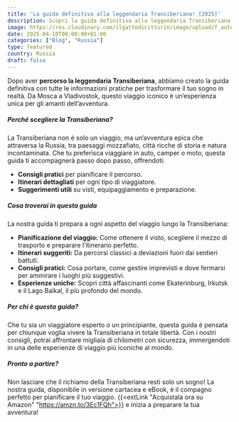 ```yaml
---
title: 'La guida definitiva alla leggendaria Transiberiana! [2025]'
description: Scopri la guida definitiva alla leggendaria Transiberiana!
image: https://res.cloudinary.com/ilgattodicitturin/image/upload/f_auto,q_auto,w_800,dpr_auto/v1744353858/Articoli/Blog/transiberiana-on-the-road-guida_kaoxl5.jpg
date: 2025-04-10T00:00:00+01:00
categories: ["Blog", "Russia"]
type: featured
country: Russia   
draft: false
---
```


Dopo aver **percorso la leggendaria Transiberiana**, abbiamo creato la guida definitiva con tutte le informazioni pratiche per trasformare il tuo sogno in realtà. Da Mosca a Vladivostok, questo viaggio iconico è un’esperienza unica per gli amanti dell’avventura.

##### Perché scegliere la Transiberiana?

La Transiberiana non è solo un viaggio, ma un’avventura epica che attraversa la Russia, tra paesaggi mozzafiato, città ricche di storia e natura incontaminata. Che tu preferisca viaggiare in auto, camper o moto, questa guida ti accompagnerà passo dopo passo, offrendoti:

- **Consigli pratici** per pianificare il percorso.
- **Itinerari dettagliati** per ogni tipo di viaggiatore.
- **Suggerimenti utili** su visti, equipaggiamento e preparazione.

##### Cosa troverai in questa guida

La nostra guida ti prepara a ogni aspetto del viaggio lungo la Transiberiana:

- **Pianificazione del viaggio:** Come ottenere il visto, scegliere il mezzo di trasporto e preparare l’itinerario perfetto.
- **Itinerari suggeriti:** Da percorsi classici a deviazioni fuori dai sentieri battuti.
- **Consigli pratici:** Cosa portare, come gestire imprevisti e dove fermarsi per ammirare i luoghi più suggestivi.
- **Esperienze uniche:** Scopri città affascinanti come Ekaterinburg, Irkutsk e il Lago Baikal, il più profondo del mondo.

##### Per chi è questa guida?

Che tu sia un viaggiatore esperto o un principiante, questa guida è pensata per chiunque voglia vivere la Transiberiana in totale libertà. Con i nostri consigli, potrai affrontare migliaia di chilometri con sicurezza, immergendoti in una delle esperienze di viaggio più iconiche al mondo.

##### Pronto a partire?

Non lasciare che il richiamo della Transiberiana resti solo un sogno! La nostra guida, disponibile in versione cartacea e eBook, è il compagno perfetto per pianificare il tuo viaggio. {{<extLink "Acquistala ora su Amazon" "https://amzn.to/3Ec1FQh">}} e inizia a preparare la tua avventura!

 